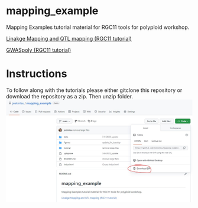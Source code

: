 # mapping_example
Mapping Examples tutorial material for RGC11 tools for polyploid workshop.

[Linakge Mapping and QTL mapping (RGC11 tutorial)](https://jeekinlau.github.io/mapping_example/tutorial/Mapping_Example.html)

[GWASpoly (RGC11 tutorial)](https://jeekinlau.github.io/mapping_example/tutorial/gwas.html)

# Instructions
To follow along with the tutorials please either gitclone this repository or download the repository as a zip. Then unzip folder.
![](figures/zip.jpg)
